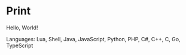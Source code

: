 # Print

Hello, World!

Languages: Lua, Shell, Java, JavaScript, Python, PHP, C#, C++, C, Go, TypeScript

